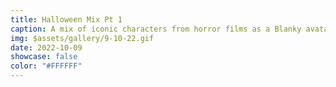 ```yaml
---
title: Halloween Mix Pt 1
caption: A mix of iconic characters from horror films as a Blanky avatar.
img: $assets/gallery/9-10-22.gif
date: 2022-10-09
showcase: false
color: "#FFFFFF"
---
```

